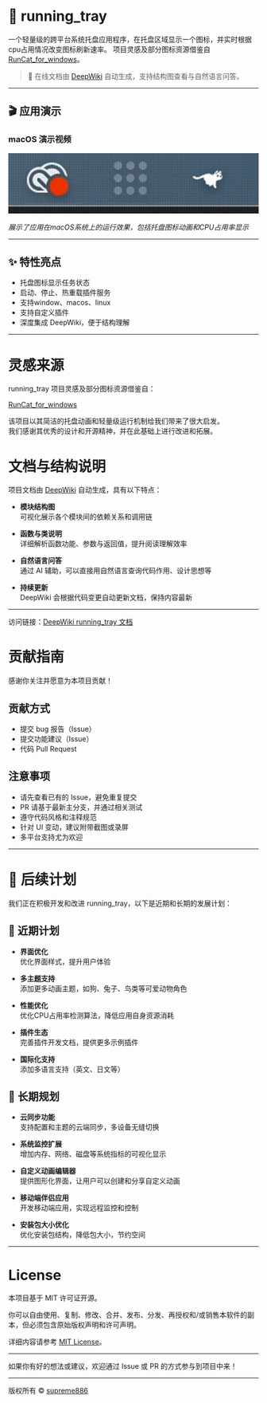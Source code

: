 # 🧰 running_tray

一个轻量级的跨平台系统托盘应用程序，在托盘区域显示一个图标，并实时根据cpu占用情况改变图标刷新速率。
项目灵感及部分图标资源借鉴自 [RunCat_for_windows](https://github.com/Kyome22/RunCat_for_windows)。

> 📖 在线文档由 [DeepWiki](https://deepwiki.com/supreme886/running_tray) 自动生成，支持结构图查看与自然语言问答。

---

## 🎬 应用演示

### macOS 演示视频

![macOS演示](src/resources/macos.gif)

*展示了应用在macOS系统上的运行效果，包括托盘图标动画和CPU占用率显示*

---

## ✨ 特性亮点

- 托盘图标显示任务状态
- 启动、停止、热重载插件服务
- 支持window、macos、linux
- 支持自定义插件
- 深度集成 DeepWiki，便于结构理解

---

# 灵感来源

running_tray 项目灵感及部分图标资源借鉴自：

[RunCat_for_windows](https://github.com/Kyome22/RunCat_for_windows)

该项目以其简洁的托盘动画和轻量级运行机制给我们带来了很大启发。  
我们感谢其优秀的设计和开源精神，并在此基础上进行改进和拓展。

# 文档与结构说明

项目文档由 [DeepWiki](https://deepwiki.com/supreme886/running_tray) 自动生成，具有以下特点：

- **模块结构图**  
  可视化展示各个模块间的依赖关系和调用链

- **函数与类说明**  
  详细解析函数功能、参数与返回值，提升阅读理解效率

- **自然语言问答**  
  通过 AI 辅助，可以直接用自然语言查询代码作用、设计思想等

- **持续更新**  
  DeepWiki 会根据代码变更自动更新文档，保持内容最新

---

访问链接：[DeepWiki running_tray 文档](https://deepwiki.com/supreme886/running_tray)

# 贡献指南

感谢你关注并愿意为本项目贡献！

## 贡献方式

- 提交 bug 报告（Issue）
- 提交功能建议（Issue）
- 代码 Pull Request

## 注意事项

- 请先查看已有的 Issue，避免重复提交
- PR 请基于最新主分支，并通过相关测试
- 遵守代码风格和注释规范
- 针对 UI 变动，建议附带截图或录屏
- 多平台支持尤为欢迎

---

# 🚀 后续计划

我们正在积极开发和改进 running_tray，以下是近期和长期的发展计划：

## 🎯 近期计划

- **界面优化**  
  优化界面样式，提升用户体验

- **多主题支持**  
  添加更多动画主题，如狗、兔子、鸟类等可爱动物角色

- **性能优化**  
  优化CPU占用率检测算法，降低应用自身资源消耗

- **插件生态**  
  完善插件开发文档，提供更多示例插件

- **国际化支持**  
  添加多语言支持（英文、日文等）

## 🔮 长期规划

- **云同步功能**  
  支持配置和主题的云端同步，多设备无缝切换

- **系统监控扩展**  
  增加内存、网络、磁盘等系统指标的可视化显示

- **自定义动画编辑器**  
  提供图形化界面，让用户可以创建和分享自定义动画

- **移动端伴侣应用**  
  开发移动端应用，实现远程监控和控制

- **安装包大小优化**  
  优化安装包结构，降低包大小，节约空间

---

# License

本项目基于 MIT 许可证开源。

你可以自由使用、复制、修改、合并、发布、分发、再授权和/或销售本软件的副本，但必须包含原始版权声明和许可声明。

详细内容请参考 [MIT License](https://opensource.org/licenses/MIT)。

---

如果你有好的想法或建议，欢迎通过 Issue 或 PR 的方式参与到项目中来！

---

版权所有 © [supreme886](https://github.com/supreme886)